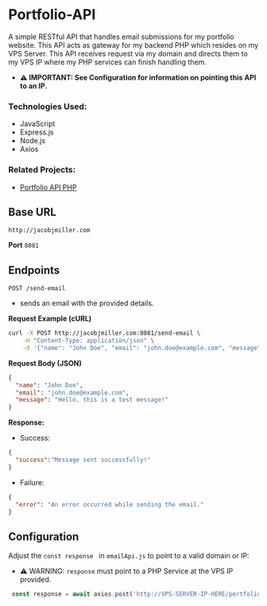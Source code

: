 # Portfolio-API
A simple RESTful API that handles email submissions for my portfolio website.
This API acts as gateway for my backend PHP which resides on my VPS Server. This API receives request via my domain and
directs them to my VPS IP where my PHP services can finish handling them. 

*  **⚠ IMPORTANT: See Configuration for information on pointing this API to an IP.**

### Technologies Used:
* JavaScript
* Express.js
* Node.js
* Axios

### Related Projects:
* [Portfolio API PHP](https://github.com/JMiller7334/Portfolio-API-PHP)

## Base URL
```http://jacobjmiller.com```

**Port**
```8081```

## Endpoints
```POST /send-email```
* sends an email with the provided details.

**Request Example (cURL)**
``` sh
curl -X POST http://jacobjmiller.com:8081/send-email \
    -H "Content-Type: application/json" \
    -d '{"name": "John Doe", "email": "john.doe@example.com", "message": "Hello, this is a test message!"}'
```

**Request Body (JSON)**
``` json
{
  "name": "John Doe",
  "email": "john.doe@example.com",
  "message": "Hello, this is a test message!"
}
```
**Response:**
* Success:
``` json
{
  "success":"Message sent successfully!"
}
```
* Failure:
``` json
{
  "error": "An error occurred while sending the email."
}
```
## Configuration
Adjust the ```const response ``` in ```emailApi.js``` to point to a valid domain or IP:
* ⚠ WARNING: ```response``` must point to a PHP Service at the VPS IP provided.
``` javascript
 const response = await axios.post('http://VPS-SERVER-IP-HERE/portfolio-api/public/email.php', requestData, {
```

